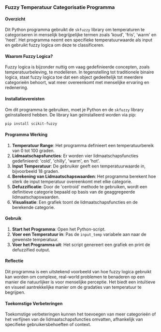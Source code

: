 ### **Fuzzy Temperatuur Categorisatie Programma**

#### **Overzicht**
Dit Python programma gebruikt de `skfuzzy` library om temperaturen te categoriseren in menselijk begrijpelijke termen zoals 'koud', 'fris', 'warm' en 'heet'. Het programma neemt een specifieke temperatuurwaarde als input en gebruikt fuzzy logica om deze te classificeren. 

#### **Waarom Fuzzy Logica?**
Fuzzy logica is bijzonder nuttig om vaag gedefinieerde concepten, zoals temperatuurbeleving, te modelleren. In tegenstelling tot traditionele binaire logica, staat fuzzy logica toe dat een object gedeeltelijk tot meerdere categorieën behoort, wat meer overeenkomt met menselijke ervaring en redenering.

#### **Installatievereisten**
Om dit programma te gebruiken, moet je Python en de `skfuzzy` library geïnstalleerd hebben. De library kan geïnstalleerd worden via pip:

```bash
pip install scikit-fuzzy
```

#### **Programma Werking**
1. **Temperatuur Range**: Het programma definieert een temperatuurbereik van 0 tot 100 graden.
2. **Lidmaatschapsfuncties**: Er worden vier lidmaatschapsfuncties gedefinieerd: 'cold', 'chilly', 'warm', en 'hot'.
3. **Input Temperatuur**: De gebruiker geeft een temperatuurwaarde in, bijvoorbeeld 18 graden.
4. **Berekening van Lidmaatschapswaarden**: Het programma berekent hoe sterk de input temperatuur overeenkomt met elke categorie.
5. **Defuzzificatie**: Door de 'centroid' methode te gebruiken, wordt een definitieve categorie bepaald op basis van de geaggregeerde lidmaatschapswaarden.
6. **Visualisatie**: Een grafiek toont de lidmaatschapsfuncties en de berekende categorie.

#### **Gebruik**
1. **Start het Programma**: Open het Python-script.
2. **Voer een Temperatuur in**: Pas de `input_temp` variabele aan naar de gewenste temperatuur.
3. **Voer het Programma uit**: Het script genereert een grafiek en print de defuzzified output.

#### **Reflectie**
Dit programma is een uitstekend voorbeeld van hoe fuzzy logica gebruikt kan worden om complexe, real-world problemen te benaderen op een manier die natuurlijker is voor menselijke perceptie. Het biedt een intuïtieve en visueel aantrekkelijke manier om de gradaties van temperatuur te begrijpen. 

#### **Toekomstige Verbeteringen**
Toekomstige verbeteringen kunnen het toevoegen van meer categorieën of het verfijnen van de lidmaatschapsfuncties omvatten, afhankelijk van specifieke gebruikersbehoeften of context.
